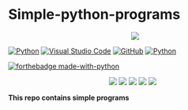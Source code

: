 # Simple-python-programs

<p align="center"> 
 <a href="https://github-readme-stats-eight-theta.vercel.app/api/top-langs/?username=BhJaipal&layout=compact&langs_count=16&theme=dark&background=black"> 
   <img src="https://github-readme-stats-eight-theta.vercel.app/api/top-langs/?username=BhJaipal&layout=compact&langs_count=16&background=black&theme=dark" style="margin-left:10px"/> 
  </a> 
 </p>

[![Python](https://img.shields.io/badge/Python-bb7?logo=python)](https://www.python.org/) 
[![Visual Studio Code](https://img.shields.io/badge/VS_Code-007ACC?logo=visual%20studio%20code&logoColor=3f3f8f)](https://code.visualstudio.com/) 
[![GitHub](https://badgen.net/badge/icon/github?icon=github&label&color=black)](https://github.com)
[![Python](https://img.shields.io/badge/--fff?logo=jupyter)](https://www.python.org)

[![forthebadge made-with-python](http://ForTheBadge.com/images/badges/made-with-python.svg)](https://www.python.org/)

<p align="center">
<img src="https://img.shields.io/github/last-commit/BhJaipal/Python-Module?color=aqua&logo=%20Github&logoColor=%20yellow&style=plastic">
<img src="https://img.shields.io/github/contributors/BhJaipal/Python-Module?color=blue&logo=%20Github&logoColor=%20yellow&style=plastic">
<img src="https://img.shields.io/github/stars/BhJaipal/Python-Module.svg?style=plastic&label=Star&maxAge=2592000" />
<img src="https://img.shields.io/badge/Made%20with-Python-1f425f.svg">
<img src="https://img.shields.io/badge/Visual_Studio_Code-007acc?style=for-the-badge&logo=visual%20studio%20code&logoColor=3f3f8f&style=plastic" />

</p>

**This repo contains simple programs**
